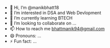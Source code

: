 - 👋 Hi, I’m @manikbhatt18
- 👀 I’m interested in DSA and Web Devlopment
- 🌱 I’m currently learning BTECH 
- 💞️ I’m looking to collaborate on ...
- 📫 How to reach me bhattmanik94@gmail.com
- 😄 Pronouns: ...
- ⚡ Fun fact: ...

<!---
manikbhatt18/manikbhatt18 is a ✨ special ✨ repository because its `README.md` (this file) appears on your GitHub profile.
You can click the Preview link to take a look at your changes.
--->
